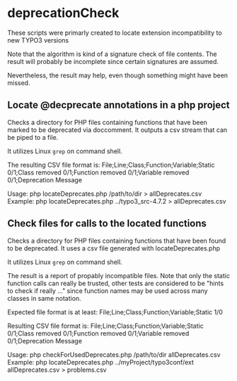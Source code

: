 deprecationCheck
================

These scripts were primarly created to locate extension 
incompatibility to new TYPO3 versions

Note that the algorithm is kind of a signature check of file contents.
The result will probably be incomplete since certain signatures are assumed.

Nevertheless, the result may help, even though something might have been missed. 


Locate @decprecate annotations in a php project
-----------------------------------------------

Checks a directory for PHP files containing functions that have been marked
to be deprecated via doccomment. It outputs a csv stream that can be 
piped to a file.

It utilizes Linux `grep` on command shell.

The resulting CSV file format is:
    File;Line;Class;Function;Variable;Static 0/1;Class removed 0/1;Function removed 0/1;Variable removed 0/1;Deprecation Message

Usage:
    php locateDeprecates.php /path/to/dir > allDeprecates.csv  
Example:
    php locateDeprecates.php ../typo3_src-4.7.2 > allDeprecates.csv  

Check files for calls to the located functions
----------------------------------------------

Checks a directory for PHP files containing functions that have been found
to be deprecated. It uses a csv file generated with locateDeprecates.php 

It utilizes Linux `grep` on command shell.

The result is a report of propably incompatible files.
Note that only the static function calls can really be trusted, other tests
are considered to be "hints to check if really ..." since function names 
may be used across many classes in same notation.

Expected file format is at least:
    File;Line;Class;Function;Variable;Static 1/0

Resulting CSV file format is:
    File;Line;Class;Function;Variable;Static 0/1;Class removed 0/1;Function removed 0/1;Variable removed 0/1;Deprecation Message

Usage:
    php checkForUsedDeprecates.php /path/to/dir allDeprecates.csv
Example:
    php locateDeprecates.php ../myProject/typo3conf/ext allDeprecates.csv > problems.csv 
